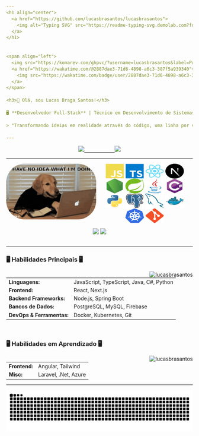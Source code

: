 ```yaml
---
<h1 align="center">
  <a href="https://github.com/lucasbrasantos/lucasbrasantos">
    <img alt="Typing SVG" src="https://readme-typing-svg.demolab.com?font=Chakra+Petch&size=38&duration=4000&pause=700&color=13F7E5&background=98E8FF00&center=true&vCenter=true&random=false&width=1012&height=64&lines=Hello+there!+%F0%9F%91%8B;I'm+Lucas+Braga+Santos+%F0%9F%91%A8%E2%80%8D%F0%9F%92%BB">
  </a>
</h1>


<span align="left">
  <img src="https://komarev.com/ghpvc/?username=lucasbrasantos&label=Profile%20views&color=0e75b6&style=flat" alt="lucasbrasantos" />
  <a href="https://wakatime.com/@2887dae3-71d6-4898-a6c3-387f5a939340">
    <img src="https://wakatime.com/badge/user/2887dae3-71d6-4898-a6c3-387f5a939340.svg" alt="Total time coded since Jun 12 2024" />
  </a>
</span>

<h3>👋 Olá, sou Lucas Braga Santos!</h3>

🖥️ **Desenvolvedor Full-Stack** | Técnico em Desenvolvimento de Sistemas 🖥️

> "Transformando ideias em realidade através do código, uma linha por vez. 🚀"

---
```


<a href="https://github.com/lucasbrasantos">
  <div align="center">
      <img height="160em" src="https://github-readme-stats.vercel.app/api?username=lucasbrasantos&show_icons=true&theme=blue-green&count_private=true&include_all_commits=true"/>
      &nbsp;&nbsp;&nbsp;&nbsp;&nbsp;&nbsp;&nbsp;&nbsp;&nbsp;&nbsp;&nbsp;&nbsp;&nbsp;&nbsp;&nbsp;&nbsp;&nbsp;&nbsp;&nbsp;
      <img height="160em" src="https://github-readme-stats.vercel.app/api/top-langs/?username=lucasbrasantos&layout=compact&langs_count=8&theme=blue-green"/>    
  </div>
</a>
  
---

<img align="left" height="150" style="border-radius:50px;" src="coding.gif">

<p align="center">
    <!-- JavaScript and Frameworks -->
    <img align="center" height="40" width="50" src="https://raw.githubusercontent.com/devicons/devicon/master/icons/javascript/javascript-plain.svg">
    <img align="center" height="40" width="50" src="https://raw.githubusercontent.com/devicons/devicon/master/icons/typescript/typescript-original.svg">
    <img align="center" height="40" width="50" src="https://raw.githubusercontent.com/devicons/devicon/master/icons/react/react-original.svg">
    <img align="center" height="40" width="50" src="https://raw.githubusercontent.com/devicons/devicon/master/icons/nextjs/nextjs-original.svg">
    <!-- Backend -->
    <img align="center" height="40" width="50" src="https://raw.githubusercontent.com/devicons/devicon/master/icons/nodejs/nodejs-original.svg">
    <img align="center" height="40" width="50" src="https://raw.githubusercontent.com/devicons/devicon/master/icons/spring/spring-original.svg">
    <img align="center" height="40" width="50" src="https://raw.githubusercontent.com/devicons/devicon/master/icons/java/java-original.svg">
    <img align="center" height="40" width="50" src="https://raw.githubusercontent.com/devicons/devicon/master/icons/csharp/csharp-original.svg">
    <img align="center" height="40" width="50" src="https://raw.githubusercontent.com/devicons/devicon/master/icons/python/python-original.svg">
    <!-- Databases -->
    <img align="center" height="40" width="50" src="https://raw.githubusercontent.com/devicons/devicon/master/icons/postgresql/postgresql-original.svg">
    <img align="center" height="40" width="50" src="https://raw.githubusercontent.com/devicons/devicon/master/icons/mysql/mysql-original.svg">
    <!-- DevOps & Tools -->
    <img align="center" height="40" width="50" src="https://raw.githubusercontent.com/devicons/devicon/master/icons/docker/docker-original.svg">
    <img align="center" height="40" width="50" src="https://raw.githubusercontent.com/devicons/devicon/master/icons/kubernetes/kubernetes-plain.svg">
    <img align="center" height="40" width="50" src="https://raw.githubusercontent.com/devicons/devicon/master/icons/git/git-original.svg">
</p>




<p align="center">
    <a href="https://www.linkedin.com/in/lucasbrasantos/" target="_blank"><img src="https://img.shields.io/badge/-LinkedIn-%230077B5?style=for-the-badge&logo=linkedin&logoColor=white" target="_blank"></a>
    <a href="mailto:lucasbrasantos@gmail.com" target="_blank"><img src="https://img.shields.io/badge/Gmail-D14836?style=for-the-badge&logo=gmail&logoColor=white" target="_blank"></a>
</p>


##
---

<div align="left">
  
  ### 🖥️ **Habilidades Principais** 🖥️
  <img align="right" src="https://github-profile-trophy.vercel.app/?username=lucasbrasantos&theme=darkhub&row=1&column=3" alt="lucasbrasantos" />
  
  <table>
    <tr>
        <td><strong>Linguagens:</strong></td>
        <td>JavaScript, TypeScript, Java, C#, Python</td>
    </tr>
    <tr>
        <td><strong>Frontend:</strong></td>
        <td>React, Next.js</td>
    </tr>
    <tr>
        <td><strong>Backend Frameworks:</strong></td>
        <td>Node.js, Spring Boot</td>
    </tr>
    <tr>
        <td><strong>Bancos de Dados:</strong></td>
        <td>PostgreSQL, MySQL, Firebase</td>
    </tr>
    <tr>
        <td><strong>DevOps & Ferramentas:</strong></td>
        <td>Docker, Kubernetes, Git</td>
    </tr>
</table>


</div>
<br>
<div align="left">

  ### 🖥️ **Habilidades em Aprendizado** 🖥️
  <img align="right" src="https://github-readme-stats.vercel.app/api/wakatime?username=lucasbrasantos&langs_count=6&theme=blue-green" alt="lucasbrasantos" />
  
  <table>
    <tr>
      <td><strong>Frontend:</strong></td>
      <td>Angular, Tailwind</td>
    </tr>
    <tr>
      <td><strong>Misc:</strong></td>
      <td>Laravel, .Net, Azure</td>
    </tr>
  </table>
</div>




---
<div align="center">
<picture>
  <source
    media="(prefers-color-scheme: dark)"
    srcset="https://raw.githubusercontent.com/lucasbrasantos/lucasbrasantos/output/github-contribution-grid-snake-dark.svg"
  />
  <source
    media="(prefers-color-scheme: light)"
    srcset="https://raw.githubusercontent.com/lucasbrasantos/lucasbrasantos/output/github-contribution-grid-snake.svg"
  />
  <img
    alt="github contribution grid snake animation"
    src="https://raw.githubusercontent.com/lucasbrasantos/lucasbrasantos/output/github-contribution-grid-snake.svg"
  />
</picture>

</div>

